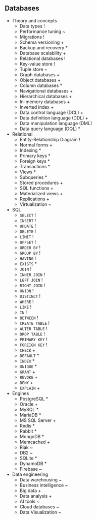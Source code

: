 ## Databases

- Theory and concepts
  - Data types !
  - Performance tuning ~
  - Migrations !
  - Schema versioning +
  - Backup and recovery *
  - Database scalability +
  - Relational databases !
  - Key-value store !
  - Tuple store ~
  - Graph databases +
  - Object databases +
  - Column databases *
  - Navigational databases +
  - Hierarchical databases +
  - In-memory databases +
  - Inverted index +
  - Data control language (DCL) +
  - Data definition language (DDL) +
  - Data manipulation language (DML) 
  - Data query language (DQL) *
- Relational
  - Entity-Relationship Diagram !
  - Normal forms +
  - Indexing *
  - Primary keys *
  - Foreign keys *
  - Transactions *
  - Views *
  - Subqueries *
  - Stored procedures +
  - SQL functions +
  - Materialized views +
  - Replications +
  - Virtualization ~
- SQL
  - `SELECT` !
  - `INSERT` !
  - `UPDATE` !
  - `DELETE` !
  - `LIMIT` !
  - `OFFSET` !
  - `ORDER BY` !
  - `GROUP BY` !
  - `HAVING` !
  - `EXISTS` *
  - `JOIN` !
  - `INNER JOIN` !
  - `LEFT JOIN` !
  - `RIGHT JOIN` !
  - `UNION` !
  - `DISTINCT` !
  - `WHERE` !
  - `LIKE` !
  - `IN` !
  - `BETWEEN` !
  - `CREATE TABLE` !
  - `ALTER TABLE` !
  - `DROP TABLE` !
  - `PRIMARY KEY` !
  - `FOREIGN KEY` !
  - `CHECK` +
  - `DEFAULT` *
  - `INDEX` *
  - `UNIQUE` *
  - `GRANT` +
  - `REVOKE` +
  - `DENY` +
  - `EXPLAIN` +
- Engines
  - PostgreSQL *
  - Oracle +
  - MySQL *
  - MariaDB *
  - MS SQL Server +
  - Redis *
  - Rabbit *
  - MongoDB *
  - Memcached +
  - Riak ~
  - DB2 ~
  - SQLite *
  - DynamoDB *
  - Firebase ~
- Data engineering
  - Data warehousing ~
  - Business intelligence ~
  - Big data +
  - Data analysis +
  - AI tools ~
  - Cloud databases ~
  - Data Visualization ~
